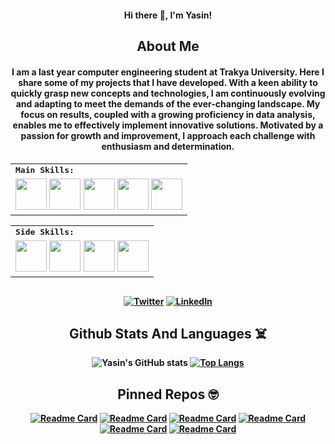 
<h4 align="center">   Hi there 👋, I'm Yasin! <h4/>
<div align=center>
    
## About Me 
<h4 align="center">  I am a last year computer engineering student at Trakya University. Here I share some of my projects that I have developed. With a keen ability to quickly grasp new concepts and technologies, I am continuously evolving and adapting to meet the demands of the ever-changing landscape. My focus on results, coupled with a growing proficiency in data analysis, enables me to effectively implement innovative solutions. Motivated by a passion for growth and improvement, I approach each challenge with enthusiasm and determination. <h4/>
    


<table>
    <tr>
        <td colspan="8">
        <strong><samp>Main Skills:</samp></strong>
        </td>
    </tr>
        <tr>
        <td colspan="8">
        <img src="https://img.icons8.com/color/480/000000/swift.png" width=50></a>
        <img src="https://img.icons8.com/color/480/000000/swiftui.png" width=50></a>
        <img src="https://img.icons8.com/color/480/000000/xcode.png" width=50></a>
        <img src="https://img.icons8.com/color/480/000000/git.png" width=50></a>
        <img src="https://img.icons8.com/color/480/000000/firebase.png" width=50></a>
        </td>
    </tr>
</table>
<table>
    <tr>
        <td colspan="8">
        <strong><samp>Side Skills:</samp></strong>
        </td>
    </tr>
        <tr>
        <td colspan="8">
        <img src="https://img.icons8.com/color/480/000000/c.png" width=50></a>     
        <img src="https://img.icons8.com/color/480/000000/python.png" width=50></a>
        <img src="https://img.icons8.com/color/480/000000/visual-studio-code-2019.png" width=50></a>
        <img src="https://img.icons8.com/color/480/000000/adobe-photoshop.png" width=50></a>  
        </td>
    </tr>
</table>

<div align=center>
  
##

[![Twitter](https://img.shields.io/badge/Twitter-1DA1F2?style=for-the-badge&logo=twitter&logoColor=white)](https://twitter.com/yasinctn03)
[![LinkedIn](https://img.shields.io/badge/LinkedIn-0077B5?style=for-the-badge&logo=linkedin&logoColor=white)](https://www.linkedin.com/in/yasinctn/)
  
## Github Stats And Languages ☠️

![Yasin's GitHub stats](https://github-readme-stats.vercel.app/api?username=yasinctn&show_icons=true&theme=dark)
[![Top Langs](https://github-readme-stats.vercel.app/api/top-langs/?username=yasinctn&theme=tokyonight&exclude_repo=github-readme-stats,yasinctn.github.io)](https://github.com/yasinctn/github-readme-stats)

## Pinned Repos 🤓

[![Readme Card](https://github-readme-stats.vercel.app/api/pin/?username=yasinctn&theme=dracula&repo=Pigeon)](https://github.com/yasinctn/Pigeon)
[![Readme Card](https://github-readme-stats.vercel.app/api/pin/?username=yasinctn&theme=dracula&repo=HaritalarUygulamasi)](https://github.com/yasinctn/HaritalarUygulamasi)
[![Readme Card](https://github-readme-stats.vercel.app/api/pin/?username=yasinctn&theme=dracula&repo=WeatherApp)](https://github.com/yasinctn/WeatherApp)
[![Readme Card](https://github-readme-stats.vercel.app/api/pin/?username=yasinctn&theme=dracula&repo=BMICalculator)](https://github.com/yasinctn/BMICalculator)
[![Readme Card](https://github-readme-stats.vercel.app/api/pin/?username=yasinctn&theme=dracula&repo=FlashFy)](https://github.com/yasinctn/FlashFy)
[![Readme Card](https://github-readme-stats.vercel.app/api/pin/?username=yasinctn&theme=dracula&repo=GiorgioByMoroder)](https://github.com/yasinctn/GiorgioByMoroder)
